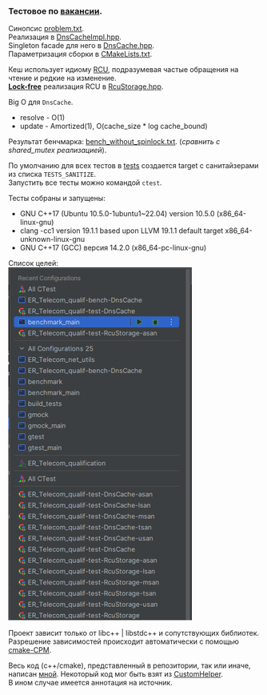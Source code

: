 ### Тестовое по [вакансии](https://hh.ru/vacancy/110746454).

Синопсис [problem.txt](problem.txt). <br/>
Реализация в [DnsCacheImpl.hpp](net_utils/DnsCacheImpl.hpp). <br/>
Singleton facade для него в [DnsCache.hpp](net_utils/DnsCache.hpp). <br/>
Параметризация сборки в [CMakeLists.txt](CMakeLists.txt). <br/>

Кеш использует идиому [RCU](https://en.wikipedia.org/wiki/Read-copy-update), подразумевая частые обращения на чтение и редкие на изменение. <br/>
[**Lock-free**](https://en.wikipedia.org/wiki/Non-blocking_algorithm) реализация RCU в [RcuStorage.hpp](net_utils/RcuStorage.hpp).

Big O для `DnsCache`. 
* resolve - O(1)
* update - Amortized(1), O(cache_size * log cache_bound)

Результат бенчмарка: [bench_without_spinlock.txt](bench_results/bench_without_spinlock.txt).
(*сравнить с shared_mutex реализацией*).

По умолчанию для всех тестов в [tests](net_utils/tests) создается target с санитайзерами из списка `TESTS_SANITIZE`. <br/>
Запустить все тесты можно командой `ctest`.

Тесты собраны и запущены:
* GNU C++17 (Ubuntu 10.5.0-1ubuntu1~22.04) version 10.5.0 (x86_64-linux-gnu)
* clang -cc1 version 19.1.1 based upon LLVM 19.1.1 default target x86_64-unknown-linux-gnu
* GNU C++17 (GCC) версия 14.2.0 (x86_64-pc-linux-gnu)

Список целей: <br/>![Снимок экрана от 2024-11-22 15-25-27.png](gifs/%D0%A1%D0%BD%D0%B8%D0%BC%D0%BE%D0%BA%20%D1%8D%D0%BA%D1%80%D0%B0%D0%BD%D0%B0%20%D0%BE%D1%82%202024-11-22%2015-25-27.png)

Проект зависит только от libc++ | libstdc++ и сопутствующих библиотек. <br/>
Разрешение зависимостей происходит автоматически с помощью [cmake-CPM](https://github.com/cpm-cmake/CPM.cmake).

Весь код (c++/cmake), представленный в репозитории, так или иначе, написан [мной](https://github.com/conelov). 
Некоторый код мог быть взят из [CustomHelper](https://github.com/conelov/CustomHelper). <br/>
В ином случае имеется аннотация на источник.